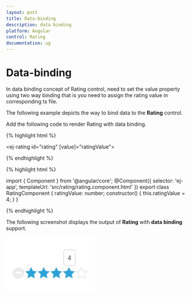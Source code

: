 ```yaml
---
layout: post
title: Data-binding
description: data binding
platform: Angular
control: Rating
documentation: ug
---
```


# Data-binding

In data binding concept of Rating control, need to set the value property using two way binding that is you need to assign the rating value in corresponding ts file.

The following example depicts the way to bind data to the **Rating** control.

Add the following code to render Rating with data binding.

{% highlight html %}

<ej-rating id="rating" [value]="ratingValue"></ej-rating>

{% endhighlight %}

{% highlight html %}

import { Component } from '@angular/core';
@Component({
    selector: 'ej-app',
    templateUrl: 'src/rating/rating.component.html'
})
export class RatingComponent {
    ratingValue: number;
    constructor() {
        this.ratingValue = 4;
    }
}

{% endhighlight %}

The following screenshot displays the output of **Rating** with **data binding** support.

![](Data-binding_images/Data-binding_img1.png)